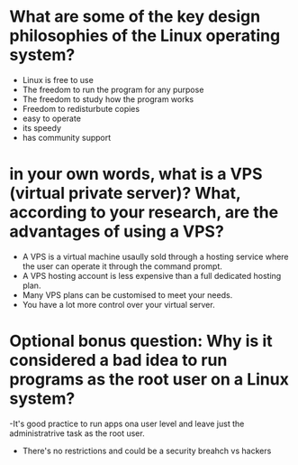 # What are some of the key design philosophies of the Linux operating system?

- Linux is free to use
- The freedom to run the program for any purpose
- The freedom to study how the program works
- Freedom to redisturbute copies
- easy to operate
- its speedy
- has community support


# in your own words, what is a VPS (virtual private server)? What, according to your research, are the advantages of using a VPS?

- A VPS is a virtual machine usaully sold through a hosting service where the user can operate it through the command prompt.
- A VPS hosting account is less expensive than a full dedicated hosting plan.
-  Many VPS plans can be customised to meet your needs.
- You have a lot more control over your virtual server.

# Optional bonus question: Why is it considered a bad idea to run programs as the root user on a Linux system?

-It's good practice to run apps ona user level and leave just the administratrive task as the root user.
- There's no  restrictions and could be a security breahch vs hackers 